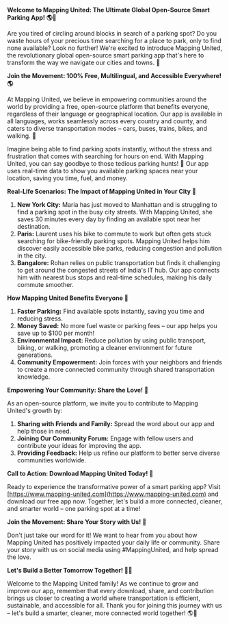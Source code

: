 **Welcome to Mapping United: The Ultimate Global Open-Source Smart Parking App! 🌎🚗**

Are you tired of circling around blocks in search of a parking spot? Do you waste hours of your precious time searching for a place to park, only to find none available? Look no further! We're excited to introduce Mapping United, the revolutionary global open-source smart parking app that's here to transform the way we navigate our cities and towns. 🌟

**Join the Movement: 100% Free, Multilingual, and Accessible Everywhere! 🌎**

At Mapping United, we believe in empowering communities around the world by providing a free, open-source platform that benefits everyone, regardless of their language or geographical location. Our app is available in all languages, works seamlessly across every country and county, and caters to diverse transportation modes – cars, buses, trains, bikes, and walking. 🚀

Imagine being able to find parking spots instantly, without the stress and frustration that comes with searching for hours on end. With Mapping United, you can say goodbye to those tedious parking hunts! 💨 Our app uses real-time data to show you available parking spaces near your location, saving you time, fuel, and money.

**Real-Life Scenarios: The Impact of Mapping United in Your City 🌆**

1. **New York City:** Maria has just moved to Manhattan and is struggling to find a parking spot in the busy city streets. With Mapping United, she saves 30 minutes every day by finding an available spot near her destination.
2. **Paris:** Laurent uses his bike to commute to work but often gets stuck searching for bike-friendly parking spots. Mapping United helps him discover easily accessible bike parks, reducing congestion and pollution in the city.
3. **Bangalore:** Rohan relies on public transportation but finds it challenging to get around the congested streets of India's IT hub. Our app connects him with nearest bus stops and real-time schedules, making his daily commute smoother.

**How Mapping United Benefits Everyone 🌟**

1. **Faster Parking:** Find available spots instantly, saving you time and reducing stress.
2. **Money Saved:** No more fuel waste or parking fees – our app helps you save up to $100 per month!
3. **Environmental Impact:** Reduce pollution by using public transport, biking, or walking, promoting a cleaner environment for future generations.
4. **Community Empowerment:** Join forces with your neighbors and friends to create a more connected community through shared transportation knowledge.

**Empowering Your Community: Share the Love! 🤝**

As an open-source platform, we invite you to contribute to Mapping United's growth by:

1. **Sharing with Friends and Family:** Spread the word about our app and help those in need.
2. **Joining Our Community Forum:** Engage with fellow users and contribute your ideas for improving the app.
3. **Providing Feedback:** Help us refine our platform to better serve diverse communities worldwide.

**Call to Action: Download Mapping United Today! 📲**

Ready to experience the transformative power of a smart parking app? Visit [https://www.mapping-united.com](https://www.mapping-united.com) and download our free app now. Together, let's build a more connected, cleaner, and smarter world – one parking spot at a time!

**Join the Movement: Share Your Story with Us! 📢**

Don't just take our word for it! We want to hear from you about how Mapping United has positively impacted your daily life or community. Share your story with us on social media using #MappingUnited, and help spread the love.

**Let's Build a Better Tomorrow Together! 🌟👫**

Welcome to the Mapping United family! As we continue to grow and improve our app, remember that every download, share, and contribution brings us closer to creating a world where transportation is efficient, sustainable, and accessible for all. Thank you for joining this journey with us – let's build a smarter, cleaner, more connected world together! 🌎💚